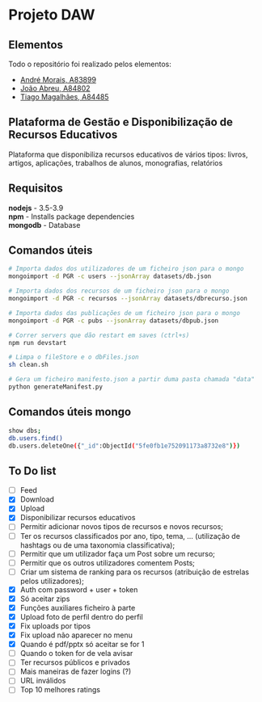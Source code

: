 # Projeto DAW

## Elementos

Todo o repositório foi realizado pelos elementos:

- [André Morais, A83899](https://github.com/Demorales1998)
- [João Abreu, A84802](https://github.com/JoaoNunoAbreu)
- [Tiago Magalhães, A84485](https://github.com/TiagoMag)

## Plataforma de Gestão e Disponibilização de Recursos Educativos

Plataforma que disponibiliza recursos educativos de vários tipos: livros, artigos, aplicações, trabalhos de alunos, monografias, relatórios

## Requisitos

**nodejs** - 3.5-3.9 </br>
**npm** - Installs package dependencies</br>
**mongodb** - Database</br>

## Comandos úteis

```bash
# Importa dados dos utilizadores de um ficheiro json para o mongo
mongoimport -d PGR -c users --jsonArray datasets/db.json

# Importa dados dos recursos de um ficheiro json para o mongo
mongoimport -d PGR -c recursos --jsonArray datasets/dbrecurso.json

# Importa dados das publicações de um ficheiro json para o mongo
mongoimport -d PGR -c pubs --jsonArray datasets/dbpub.json

# Correr servers que dão restart em saves (ctrl+s)
npm run devstart

# Limpa o fileStore e o dbFiles.json
sh clean.sh

# Gera um ficheiro manifesto.json a partir duma pasta chamada "data"
python generateManifest.py
```

## Comandos úteis mongo

```bash
show dbs;
db.users.find()
db.users.deleteOne({"_id":ObjectId("5fe0fb1e752091173a8732e8")})
```

## To Do list

- [ ] Feed
- [X] Download
- [X] Upload
- [X] Disponibilizar recursos educativos
- [ ] Permitir adicionar novos tipos de recursos e novos recursos;
- [ ] Ter os recursos classificados por ano, tipo, tema, ... (utilização de hashtags ou de uma taxonomia classificativa);
- [ ] Permitir que um utilizador faça um Post sobre um recurso;
- [ ] Permitir que os outros utilizadores comentem Posts;
- [ ] Criar um sistema de ranking para os recursos (atribuição de estrelas pelos utilizadores);
- [X] Auth com password + user + token
- [X] Só aceitar zips
- [X] Funções auxiliares ficheiro à parte
- [X] Upload foto de perfil dentro do perfil
- [X] Fix uploads por tipos
- [X] Fix upload não aparecer no menu
- [X] Quando é pdf/pptx só aceitar se for 1
- [ ] Quando o token for de vela avisar
- [ ] Ter recursos públicos e privados
- [ ] Mais maneiras de fazer logins (?)
- [ ] URL inválidos
- [ ] Top 10 melhores ratings
